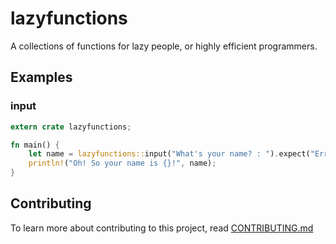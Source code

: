 # lazyfunctions
A collections of functions for lazy people, or highly efficient programmers.

## Examples
### input
```rust
extern crate lazyfunctions;

fn main() {
    let name = lazyfunctions::input("What's your name? : ").expect("Error at input");
    println!("Oh! So your name is {}!", name);
}
```

## Contributing 
To learn more about contributing to this project, read [CONTRIBUTING.md](https://github.com/dakokonutboi/lazyfunctions/blob/main/CONTRIBUTING.md)